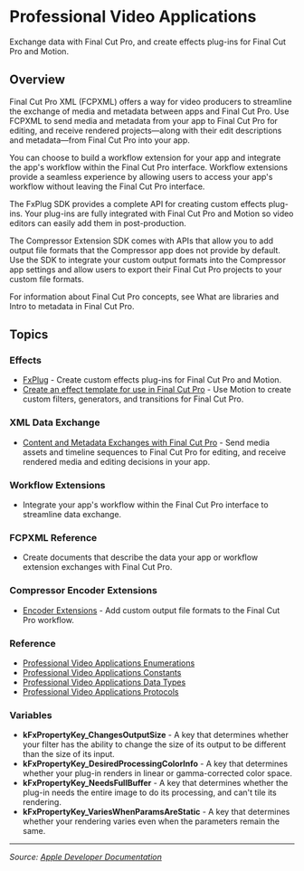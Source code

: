 # Professional Video Applications

Exchange data with Final Cut Pro, and create effects plug-ins for Final Cut Pro and Motion.

## Overview

Final Cut Pro XML (FCPXML) offers a way for video producers to streamline the exchange of media and metadata between apps and Final Cut Pro. Use FCPXML to send media and metadata from your app to Final Cut Pro for editing, and receive rendered projects—along with their edit descriptions and metadata—from Final Cut Pro into your app.

You can choose to build a workflow extension for your app and integrate the app's workflow within the Final Cut Pro interface. Workflow extensions provide a seamless experience by allowing users to access your app's workflow without leaving the Final Cut Pro interface.

The FxPlug SDK provides a complete API for creating custom effects plug-ins. Your plug-ins are fully integrated with Final Cut Pro and Motion so video editors can easily add them in post-production.

The Compressor Extension SDK comes with APIs that allow you to add output file formats that the Compressor app does not provide by default. Use the SDK to integrate your custom output formats into the Compressor app settings and allow users to export their Final Cut Pro projects to your custom file formats.

For information about Final Cut Pro concepts, see What are libraries and Intro to metadata in Final Cut Pro.

## Topics

### Effects

- [FxPlug](https://developer.apple.com/documentation/fxplug) - Create custom effects plug-ins for Final Cut Pro and Motion.
- [Create an effect template for use in Final Cut Pro](https://developer.apple.com/documentation/professional_video_applications/create_an_effect_template_for_use_in_final_cut_pro) - Use Motion to create custom filters, generators, and transitions for Final Cut Pro.

### XML Data Exchange

- [Content and Metadata Exchanges with Final Cut Pro](https://developer.apple.com/documentation/professional_video_applications/content_and_metadata_exchanges_with_final_cut_pro) - Send media assets and timeline sequences to Final Cut Pro for editing, and receive rendered media and editing decisions in your app.

### Workflow Extensions

- Integrate your app's workflow within the Final Cut Pro interface to streamline data exchange.

### FCPXML Reference

- Create documents that describe the data your app or workflow extension exchanges with Final Cut Pro.

### Compressor Encoder Extensions

- [Encoder Extensions](https://developer.apple.com/documentation/professional_video_applications/encoder_extensions) - Add custom output file formats to the Final Cut Pro workflow.

### Reference

- [Professional Video Applications Enumerations](https://developer.apple.com/documentation/professional_video_applications/enumerations)
- [Professional Video Applications Constants](https://developer.apple.com/documentation/professional_video_applications/constants)
- [Professional Video Applications Data Types](https://developer.apple.com/documentation/professional_video_applications/data_types)
- [Professional Video Applications Protocols](https://developer.apple.com/documentation/professional_video_applications/protocols)

### Variables

- **kFxPropertyKey_ChangesOutputSize** - A key that determines whether your filter has the ability to change the size of its output to be different than the size of its input.
- **kFxPropertyKey_DesiredProcessingColorInfo** - A key that determines whether your plug-in renders in linear or gamma-corrected color space.
- **kFxPropertyKey_NeedsFullBuffer** - A key that determines whether the plug-in needs the entire image to do its processing, and can't tile its rendering.
- **kFxPropertyKey_VariesWhenParamsAreStatic** - A key that determines whether your rendering varies even when the parameters remain the same.

---

*Source: [Apple Developer Documentation](https://developer.apple.com/documentation/professional_video_applications)*